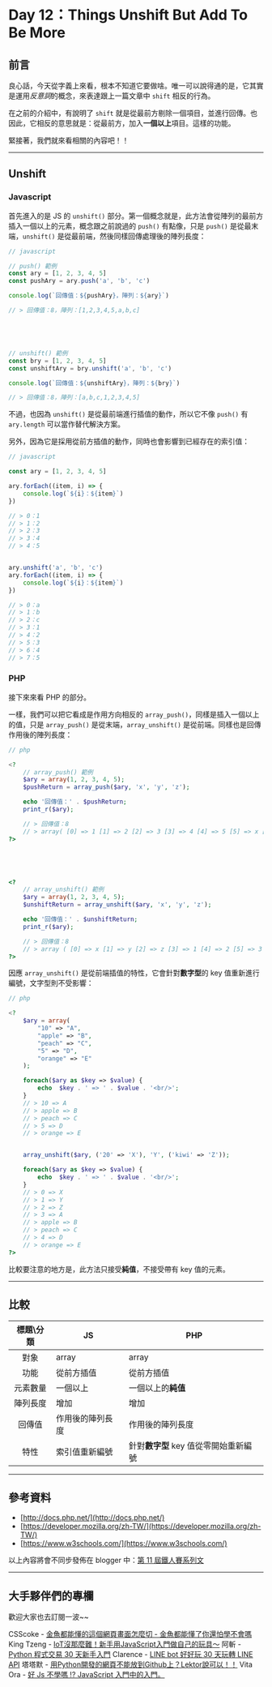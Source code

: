 # Day 12：Things Unshift But Add To Be More

## 前言

良心話，今天從字義上來看，根本不知道它要做啥。唯一可以說得通的是，它其實是運用*反意詞*的概念，來表達跟上一篇文章中 `shift` 相反的行為。

在之前的介紹中，有說明了 `shift` 就是從最前方剔除一個項目，並進行回傳。也因此，它相反的意思就是：從最前方，加入**一個以上**項目。這樣的功能。

緊接著，我們就來看相關的內容吧！！

----

## Unshift

### Javascript

首先進入的是 JS 的 `unshift()` 部分。第一個概念就是，此方法會從陣列的最前方插入一個以上的元素，概念跟之前說過的 `push()` 有點像，只是 `push()` 是從最末端，`unshift()` 是從最前端，然後同樣回傳處理後的陣列長度：

```javascript
// javascript

// push() 範例
const ary = [1, 2, 3, 4, 5]
const pushAry = ary.push('a', 'b', 'c')

console.log(`回傳值：${pushAry}，陣列：${ary}`)

// > 回傳值：8，陣列：[1,2,3,4,5,a,b,c]





// unshift() 範例
const bry = [1, 2, 3, 4, 5]
const unshiftAry = bry.unshift('a', 'b', 'c')

console.log(`回傳值：${unshiftAry}，陣列：${bry}`)

// > 回傳值：8，陣列：[a,b,c,1,2,3,4,5]
```

不過，也因為 `unshift()` 是從最前端進行插值的動作，所以它不像 `push()` 有 `ary.length` 可以當作替代解決方案。

另外，因為它是採用從前方插值的動作，同時也會影響到已經存在的索引值：

```javascript
// javascript

const ary = [1, 2, 3, 4, 5]

ary.forEach((item, i) => {
    console.log(`${i}：${item}`)
})

// > 0：1
// > 1：2
// > 2：3
// > 3：4
// > 4：5


ary.unshift('a', 'b', 'c')
ary.forEach((item, i) => {
    console.log(`${i}：${item}`)
})

// > 0：a
// > 1：b
// > 2：c
// > 3：1
// > 4：2
// > 5：3
// > 6：4
// > 7：5
```

### PHP

接下來來看 PHP 的部分。

一樣，我們可以把它看成是作用方向相反的 `array_push()`，同樣是插入一個以上的值，只是 `array_push()` 是從末端，`array_unshift()` 是從前端。同樣也是回傳作用後的陣列長度：

```php
// php

<?
    // array_push() 範例
    $ary = array(1, 2, 3, 4, 5);
    $pushReturn = array_push($ary, 'x', 'y', 'z');

    echo '回傳值：' . $pushReturn;
    print_r($ary);

    // > 回傳值：8
    // > array( [0] => 1 [1] => 2 [2] => 3 [3] => 4 [4] => 5 [5] => x [6] => y [7] => z )
?>





<?
    // array_unshift() 範例
    $ary = array(1, 2, 3, 4, 5);
    $unshiftReturn = array_unshift($ary, 'x', 'y', 'z');

    echo '回傳值：' . $unshiftReturn;
    print_r($ary);

    // > 回傳值：8
    // > array ( [0] => x [1] => y [2] => z [3] => 1 [4] => 2 [5] => 3 [6] => 4 [7] => 5 )
?>
```

因應 `array_unshift()` 是從前端插值的特性，它會針對**數字型**的 key 值重新進行編號，文字型則不受影響：

```php
// php

<?
    $ary = array(
        "10" => "A",
        "apple" => "B",
        "peach" => "C",
        "5" => "D",
        "orange" => "E"
    );

    foreach($ary as $key => $value) {
        echo  $key . ' => ' . $value . '<br/>';
    }
    // > 10 => A
    // > apple => B
    // > peach => C
    // > 5 => D
    // > orange => E


    array_unshift($ary, ('20' => 'X'), 'Y', ('kiwi' => 'Z'));

    foreach($ary as $key => $value) {
        echo  $key . ' => ' . $value . '<br/>';
    }
    // > 0 => X
    // > 1 => Y
    // > 2 => Z
    // > 3 => A
    // > apple => B
    // > peach => C
    // > 4 => D
    // > orange => E
?>
```

比較要注意的地方是，此方法只接受**純值**，不接受帶有 key 值的元素。

---

## 比較

|標題\分類|JS|PHP|
|:----:|----|----|
|對象|array|array|
|功能|從前方插值|從前方插值|
|元素數量|一個以上|一個以上的**純值**|
|陣列長度|增加|增加|
|回傳值|作用後的陣列長度|作用後的陣列長度|
|特性|索引值重新編號|針對**數字型** key 值從零開始重新編號|

---

## 參考資料

- [http://docs.php.net/](http://docs.php.net/)
- [https://developer.mozilla.org/zh-TW/](https://developer.mozilla.org/zh-TW/)
- [https://www.w3schools.com/](https://www.w3schools.com/)

以上內容將會不同步發佈在 blogger 中：[第 11 屆鐵人賽系列文](https://blog.hinahina.tw/search/label/2020%20%E9%90%B5%E4%BA%BA%E8%B3%BD)

----

## 大手夥伴們的專欄

歡迎大家也去訂閱一波~~

CSScoke - [金魚都能懂的這個網頁畫面怎麼切 - 金魚都能懂了你還怕學不會嗎](https://ithelp.ithome.com.tw/users/20112550/ironman/2623)
King Tzeng - [IoT沒那麼難！新手用JavaScript入門做自己的玩具～](https://ithelp.ithome.com.tw/users/20103130/ironman/2125)
阿斬 - [Python 程式交易 30 天新手入門](https://ithelp.ithome.com.tw/users/20120536/ironman/2571)
Clarence - [LINE bot 好好玩 30 天玩轉 LINE API](https://ithelp.ithome.com.tw/users/20117701/ironman/2634)
塔塔默 - [用Python開發的網頁不能放到Github上？Lektor說可以！！](https://ithelp.ithome.com.tw/users/20112552/ironman/2735)
Vita Ora - [好 Js 不學嗎 !? JavaScript 入門中的入門。](https://ithelp.ithome.com.tw/users/20112656/ironman/2782)